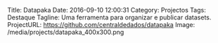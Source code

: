 Title: Datapaka
Date: 2016-09-10 12:00:31
Category: Projectos
Tags: Destaque
Tagline: Uma ferramenta para organizar e publicar datasets.
ProjectURL: https://github.com/centraldedados/datapaka
Image: /media/projects/datapaka_400x300.png

